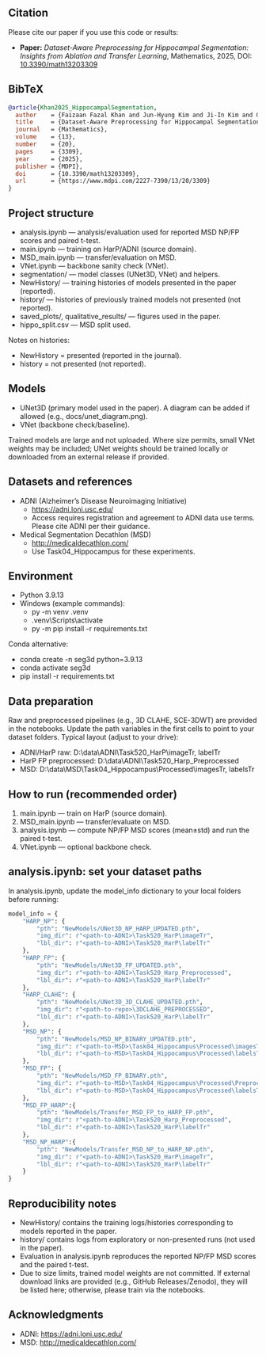 ## Citation

Please cite our paper if you use this code or results:

- **Paper:** *Dataset-Aware Preprocessing for Hippocampal Segmentation: Insights from Ablation and Transfer Learning*, Mathematics, 2025, DOI: [10.3390/math13203309](https://doi.org/10.3390/math13203309)

## BibTeX
```bibtex
@article{Khan2025_HippocampalSegmentation,
  author    = {Faizaan Fazal Khan and Jun-Hyung Kim and Ji-In Kim and Goo-Rak Kwon},
  title     = {Dataset-Aware Preprocessing for Hippocampal Segmentation: Insights from Ablation and Transfer Learning},
  journal   = {Mathematics},
  volume    = {13},
  number    = {20},
  pages     = {3309},
  year      = {2025},
  publisher = {MDPI},
  doi       = {10.3390/math13203309},
  url       = {https://www.mdpi.com/2227-7390/13/20/3309}
}
```

## Project structure
- analysis.ipynb — analysis/evaluation used for reported MSD NP/FP scores and paired t-test.
- main.ipynb — training on HarP/ADNI (source domain).
- MSD_main.ipynb — transfer/evaluation on MSD.
- VNet.ipynb — backbone sanity check (VNet).
- segmentation/ — model classes (UNet3D, VNet) and helpers.
- NewHistory/ — training histories of models presented in the paper (reported).
- history/ — histories of previously trained models not presented (not reported).
- saved_plots/, qualitative_results/ — figures used in the paper.
- hippo_split.csv — MSD split used.

Notes on histories:
- NewHistory = presented (reported in the journal).
- history = not presented (not reported).

## Models
- UNet3D (primary model used in the paper). A diagram can be added if allowed (e.g., docs/unet_diagram.png).
- VNet (backbone check/baseline).

Trained models are large and not uploaded. Where size permits, small VNet weights may be included; UNet weights should be trained locally or downloaded from an external release if provided.

## Datasets and references
- ADNI (Alzheimer’s Disease Neuroimaging Initiative)
  - https://adni.loni.usc.edu/
  - Access requires registration and agreement to ADNI data use terms. Please cite ADNI per their guidance.
- Medical Segmentation Decathlon (MSD)
  - http://medicaldecathlon.com/
  - Use Task04_Hippocampus for these experiments.

## Environment
- Python 3.9.13
- Windows (example commands):
  - py -m venv .venv
  - .venv\Scripts\activate
  - py -m pip install -r requirements.txt

Conda alternative:
- conda create -n seg3d python=3.9.13
- conda activate seg3d
- pip install -r requirements.txt

## Data preparation
Raw and preprocessed pipelines (e.g., 3D CLAHE, SCE-3DWT) are provided in the notebooks. Update the path variables in the first cells to point to your dataset folders. Typical layout (adjust to your drive):
- ADNI/HarP raw: D:\data\ADNI\Task520_HarP\imageTr, labelTr
- HarP FP preprocessed: D:\data\ADNI\Task520_Harp_Preprocessed
- MSD: D:\data\MSD\Task04_Hippocampus\Processed\imagesTr, labelsTr

## How to run (recommended order)
1) main.ipynb — train on HarP (source domain).
2) MSD_main.ipynb — transfer/evaluate on MSD.
3) analysis.ipynb — compute NP/FP MSD scores (mean±std) and run the paired t-test.
4) VNet.ipynb — optional backbone check.

## analysis.ipynb: set your dataset paths
In analysis.ipynb, update the model_info dictionary to your local folders before running:
```python
model_info = {
    "HARP_NP": {
        "pth": "NewModels/UNet3D_NP_HARP_UPDATED.pth",
        "img_dir": r"<path-to-ADNI>\Task520_HarP\imageTr",
        "lbl_dir": r"<path-to-ADNI>\Task520_HarP\labelTr"
    },
    "HARP_FP": {
        "pth": "NewModels/UNet3D_FP_UPDATED.pth",
        "img_dir": r"<path-to-ADNI>\Task520_Harp_Preprocessed",
        "lbl_dir": r"<path-to-ADNI>\Task520_HarP\labelTr"
    },
    "HARP_CLAHE": {
        "pth": "NewModels/UNet3D_3D_CLAHE_UPDATED.pth",
        "img_dir": r"<path-to-repo>\3DCLAHE_PREPROCESSED",
        "lbl_dir": r"<path-to-ADNI>\Task520_HarP\labelTr"
    },
    "MSD_NP": {
        "pth": "NewModels/MSD_NP_BINARY_UPDATED.pth",
        "img_dir": r"<path-to-MSD>\Task04_Hippocampus\Processed\imagesTr",
        "lbl_dir": r"<path-to-MSD>\Task04_Hippocampus\Processed\labelsTr"
    },
    "MSD_FP": {
        "pth": "NewModels/MSD_FP_BINARY.pth",
        "img_dir": r"<path-to-MSD>\Task04_Hippocampus\Processed\Preprocessed\FP_PREPROCESSED",
        "lbl_dir": r"<path-to-MSD>\Task04_Hippocampus\Processed\labelsTr"
    },
    "MSD_FP_HARP":{ 
        "pth": "NewModels/Transfer_MSD_FP_to_HARP_FP.pth",
        "img_dir": r"<path-to-ADNI>\Task520_Harp_Preprocessed",
        "lbl_dir": r"<path-to-ADNI>\Task520_HarP\labelTr"
    },
    "MSD_NP_HARP":{ 
        "pth": "NewModels/Transfer_MSD_NP_to_HARP_NP.pth",
        "img_dir": r"<path-to-ADNI>\Task520_HarP\imageTr",
        "lbl_dir": r"<path-to-ADNI>\Task520_HarP\labelTr"
    }
}
```

## Reproducibility notes
- NewHistory/ contains the training logs/histories corresponding to models reported in the paper.
- history/ contains logs from exploratory or non-presented runs (not used in the paper).
- Evaluation in analysis.ipynb reproduces the reported NP/FP MSD scores and the paired t-test.
- Due to size limits, trained model weights are not committed. If external download links are provided (e.g., GitHub Releases/Zenodo), they will be listed here; otherwise, please train via the notebooks.

## Acknowledgments
- ADNI: https://adni.loni.usc.edu/
- MSD: http://medicaldecathlon.com/
